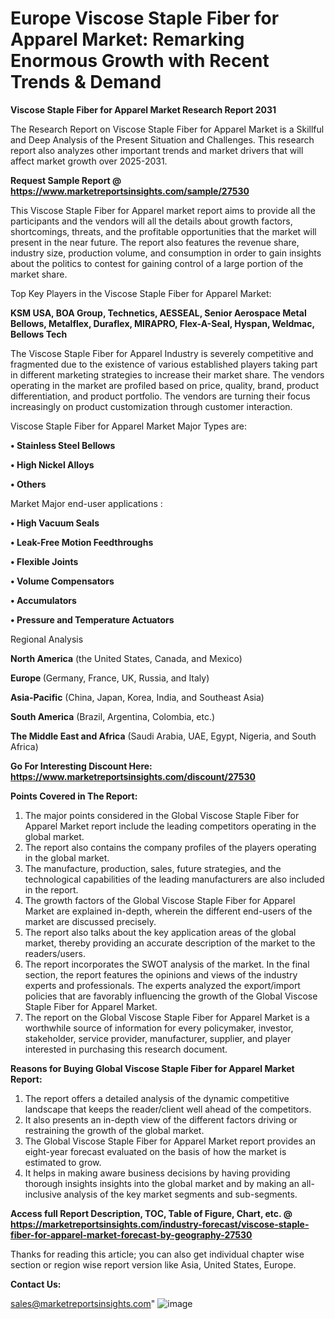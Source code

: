 # Europe Viscose Staple Fiber for Apparel Market: Remarking Enormous Growth with Recent Trends & Demand

<strong>Viscose Staple Fiber for Apparel Market Research Report 2031</strong>

The Research Report on Viscose Staple Fiber for Apparel Market is a Skillful and Deep Analysis of the Present Situation and Challenges. This research report also analyzes other important trends and market drivers that will affect market growth over 2025-2031.

<strong>Request Sample Report @ <a href=https://www.marketreportsinsights.com/sample/27530>https://www.marketreportsinsights.com/sample/27530</a></strong>

This Viscose Staple Fiber for Apparel market report aims to provide all the participants and the vendors will all the details about growth factors, shortcomings, threats, and the profitable opportunities that the market will present in the near future. The report also features the revenue share, industry size, production volume, and consumption in order to gain insights about the politics to contest for gaining control of a large portion of the market share.

Top Key Players in the Viscose Staple Fiber for Apparel Market:

<strong>KSM USA, BOA Group, Technetics, AESSEAL, Senior Aerospace Metal Bellows, Metalflex, Duraflex, MIRAPRO, Flex-A-Seal, Hyspan, Weldmac, Bellows Tech</strong>

The Viscose Staple Fiber for Apparel Industry is severely competitive and fragmented due to the existence of various established players taking part in different marketing strategies to increase their market share. The vendors operating in the market are profiled based on price, quality, brand, product differentiation, and product portfolio. The vendors are turning their focus increasingly on product customization through customer interaction.

Viscose Staple Fiber for Apparel Market Major Types are:

<strong>• Stainless Steel Bellows

• High Nickel Alloys

• Others</strong>

Market Major end-user applications :

<strong>• High Vacuum Seals

• Leak-Free Motion Feedthroughs

• Flexible Joints

• Volume Compensators

• Accumulators

• Pressure and Temperature Actuators</strong>

Regional Analysis

</u><strong><b>North America</b></strong> (the United States, Canada, and Mexico)

<strong><b>Europe </b></strong>(Germany, France, UK, Russia, and Italy)

<strong><b>Asia-Pacific</b></strong> (China, Japan, Korea, India, and Southeast Asia)

<strong><b>South America</b></strong> (Brazil, Argentina, Colombia, etc.)

<strong><b>The Middle East and Africa</b></strong> (Saudi Arabia, UAE, Egypt, Nigeria, and South Africa)

<strong>Go For Interesting Discount Here: <a href=https://www.marketreportsinsights.com/discount/27530>https://www.marketreportsinsights.com/discount/27530</a></strong>

<strong>Points Covered in The Report:</strong>
<ol>
  <li>The major points considered in the Global Viscose Staple Fiber for Apparel Market report include the leading competitors operating in the global market.</li>
  <li>The report also contains the company profiles of the players operating in the global market.</li>
  <li>The manufacture, production, sales, future strategies, and the technological capabilities of the leading manufacturers are also included in the report.</li>
  <li>The growth factors of the Global Viscose Staple Fiber for Apparel Market are explained in-depth, wherein the different end-users of the market are discussed precisely.</li>
  <li>The report also talks about the key application areas of the global market, thereby providing an accurate description of the market to the readers/users.</li>
  <li>The report incorporates the SWOT analysis of the market. In the final section, the report features the opinions and views of the industry experts and professionals. The experts analyzed the export/import policies that are favorably influencing the growth of the Global Viscose Staple Fiber for Apparel Market.</li>
  <li>The report on the Global Viscose Staple Fiber for Apparel Market is a worthwhile source of information for every policymaker, investor, stakeholder, service provider, manufacturer, supplier, and player interested in purchasing this research document.</li>
</ol>
<strong>Reasons for Buying Global Viscose Staple Fiber for Apparel Market Report:</strong>

<ol>
  <li>The report offers a detailed analysis of the dynamic competitive landscape that keeps the reader/client well ahead of the competitors.</li>
  <li>It also presents an in-depth view of the different factors driving or restraining the growth of the global market.</li>
  <li>The Global Viscose Staple Fiber for Apparel Market report provides an eight-year forecast evaluated on the basis of how the market is estimated to grow.</li>
  <li>It helps in making aware business decisions by having providing thorough insights insights into the global market and by making an all-inclusive analysis of the key market segments and sub-segments.</li>
</ol>
<strong>Access full Report Description, TOC, Table of Figure, Chart, etc. @ <a href=https://marketreportsinsights.com/industry-forecast/viscose-staple-fiber-for-apparel-market-forecast-by-geography-27530>https://marketreportsinsights.com/industry-forecast/viscose-staple-fiber-for-apparel-market-forecast-by-geography-27530</a></strong>


Thanks for reading this article; you can also get individual chapter wise section or region wise report version like Asia, United States, Europe.

<strong>Contact Us:</strong>

sales@marketreportsinsights.com"
![image](https://github.com/user-attachments/assets/f8117b58-f20d-4e34-a6f1-7df5e125dcd4)
